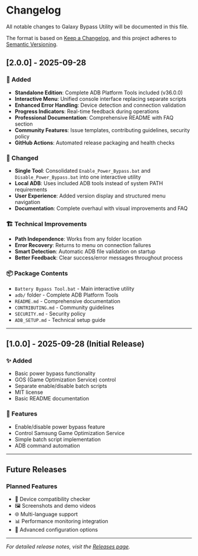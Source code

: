 # Changelog

All notable changes to Galaxy Bypass Utility will be documented in this file.

The format is based on [Keep a Changelog](https://keepachangelog.com/en/1.0.0/),
and this project adheres to [Semantic Versioning](https://semver.org/spec/v2.0.0.html).

## [2.0.0] - 2025-09-28

### 🚀 Added
- **Standalone Edition**: Complete ADB Platform Tools included (v36.0.0)
- **Interactive Menu**: Unified console interface replacing separate scripts
- **Enhanced Error Handling**: Device detection and connection validation
- **Progress Indicators**: Real-time feedback during operations
- **Professional Documentation**: Comprehensive README with FAQ section
- **Community Features**: Issue templates, contributing guidelines, security policy
- **GitHub Actions**: Automated release packaging and health checks

### 🔄 Changed
- **Single Tool**: Consolidated `Enable_Power_Bypass.bat` and `Disable_Power_Bypass.bat` into one interactive utility
- **Local ADB**: Uses included ADB tools instead of system PATH requirements
- **User Experience**: Added version display and structured menu navigation
- **Documentation**: Complete overhaul with visual improvements and FAQ

### 🏗️ Technical Improvements
- **Path Independence**: Works from any folder location
- **Error Recovery**: Returns to menu on connection failures
- **Smart Detection**: Automatic ADB file validation on startup
- **Better Feedback**: Clear success/error messages throughout process

### 📦 Package Contents
- `Battery Bypass Tool.bat` - Main interactive utility
- `adb/` folder - Complete ADB Platform Tools
- `README.md` - Comprehensive documentation
- `CONTRIBUTING.md` - Community guidelines
- `SECURITY.md` - Security policy
- `ADB_SETUP.md` - Technical setup guide

---

## [1.0.0] - 2025-09-28 (Initial Release)

### ✨ Added
- Basic power bypass functionality
- GOS (Game Optimization Service) control
- Separate enable/disable batch scripts
- MIT license
- Basic README documentation

### 🎯 Features
- Enable/disable power bypass feature
- Control Samsung Game Optimization Service
- Simple batch script implementation
- ADB command automation

---

## Future Releases

### Planned Features
- 📱 Device compatibility checker
- 🖼️ Screenshots and demo videos  
- 🌐 Multi-language support
- 📊 Performance monitoring integration
- 🔧 Advanced configuration options

---

*For detailed release notes, visit the [Releases page](https://github.com/MNDL-27/galaxy-bypass-utility/releases).*
